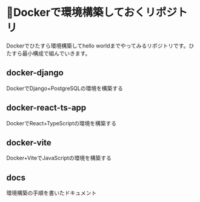# 🐳Dockerで環境構築しておくリポジトリ

Dockerでひたすら環境構築してhello worldまでやってみるリポジトリです。ひたすら最小構成で組んでいきます。

## docker-django
DockerでDjango+PostgreSQLの環境を構築する

## docker-react-ts-app
DockerでReact+TypeScriptの環境を構築する

## docker-vite
Docker+ViteでJavaScriptの環境を構築する

## docs
環境構築の手順を書いたドキュメント
